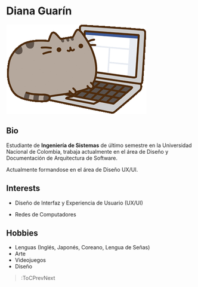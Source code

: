 # Diana Guarín

<img src="/docs/img/cat.gif" />

## Bio
Estudiante de **Ingeniería de Sistemas** de último semestre en la Universidad Nacional de Colombia, trabaja actualmente en el área de Diseño y Documentación de Arquitectura de Software.

Actualmente formandose en el área de Diseño UX/UI. 

## Interests

- Diseño de Interfaz y Experiencia de Usuario (UX/UI)

- Redes de Computadores

## Hobbies

- Lenguas (Inglés, Japonés, Coreano, Lengua de Señas)
- Arte
- Videojuegos
- Diseño

> :ToCPrevNext